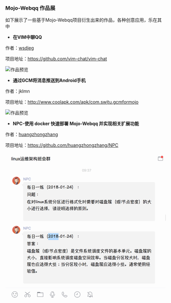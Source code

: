 ### Mojo-Webqq 作品展

如下展示了一些基于Mojo-Webqq项目衍生出来的作品，各种创意应用，乐在其中

* **在VIM中聊QQ**  

作者：[wsdjeg](https://github.com/wsdjeg)

项目地址：https://github.com/vim-chat/vim-chat

![作品预览](https://github.com/wsdjeg/DotFiles/raw/master/pic/Vim-QQ.png)

* **通过GCM将消息推送到Android手机**

作者：jklmn

项目地址：http://www.coolapk.com/apk/com.swjtu.gcmformojo

![作品预览](http://image.coolapk.com/apk_image/2017/0115/236430504552438545-for-127809-o_1b6gbjn15ou772c10ng1vpp5kqr-uid-399128.png.t.jpg)

* **NPC-使用 docker 快速部署 Mojo-Webqq 并实现相关扩展功能**

作者：[huangzhongzhang](https://huangzz.xyz)

项目地址：https://github.com/huangzhongzhang/NPC

![作品预览](https://github.com/huangzhongzhang/NPC/raw/master/NPC.png)


